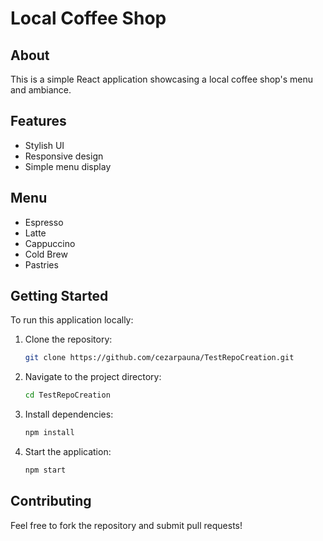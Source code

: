 # Local Coffee Shop

## About
This is a simple React application showcasing a local coffee shop's menu and ambiance.

## Features
- Stylish UI
- Responsive design
- Simple menu display

## Menu
- Espresso
- Latte
- Cappuccino
- Cold Brew
- Pastries

## Getting Started
To run this application locally:
1. Clone the repository:
   ```bash
   git clone https://github.com/cezarpauna/TestRepoCreation.git
   ```
2. Navigate to the project directory:
   ```bash
   cd TestRepoCreation
   ```
3. Install dependencies:
   ```bash
   npm install
   ```
4. Start the application:
   ```bash
   npm start
   ```

## Contributing
Feel free to fork the repository and submit pull requests!
